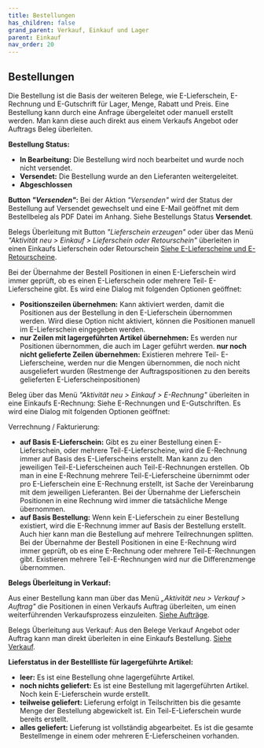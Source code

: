 ```yaml
---
title: Bestellungen
has_children: false
grand_parent: Verkauf, Einkauf und Lager
parent: Einkauf
nav_order: 20
---
```


## Bestellungen

Die Bestellung ist die Basis der weiteren Belege, wie E-Lieferschein, E-Rechnung und E-Gutschrift für Lager, Menge, Rabatt und Preis. Eine Bestellung kann durch eine Anfrage übergeleitet oder manuell erstellt werden. Man kann diese auch direkt aus einem Verkaufs Angebot oder Auftrags Beleg überleiten.

**Bestellung Status:**

- **In Bearbeitung:** Die Bestellung wird noch bearbeitet und wurde noch nicht versendet.
- **Versendet:** Die Bestellung wurde an den Lieferanten weitergeleitet.
- **Abgeschlossen**

**Button *"Versenden"*:** Bei der Aktion *"Versenden"* wird der Status der Bestellung auf Versendet gewechselt und eine E-Mail geöffnet mit dem Bestellbeleg als PDF Datei im Anhang. Siehe Bestellungs Status **Versendet**.

Belegs Überleitung mit Button *"Lieferschein erzeugen"* oder über das Menü *"Aktivität neu > Einkauf > Lieferschein oder Retourschein"* überleiten in einen Einkaufs Lieferschein oder Retourschein [Siehe E-Lieferscheine und E-Retourscheine](./E-Lieferscheine%20und%20E-Retourscheine.md).

Bei der Übernahme der Bestell Positionen in einen E-Lieferschein wird immer geprüft, ob es einen E-Lieferschein oder mehrere Teil- E-Lieferscheine gibt. Es wird eine Dialog mit folgenden Optionen geöffnet:

- **Positionszeilen übernehmen:** Kann aktiviert werden, damit die Positionen aus der Bestellung in den E-Lieferschein übernommen werden. Wird diese Option nicht aktiviert, können die Positionen manuell im E-Lieferschein eingegeben werden.
- **nur Zeilen mit lagergeführten Artikel übernehmen:** Es werden nur Positionen übernommen, die auch im Lager geführt werden.
**nur noch nicht gelieferte Zeilen übernehmen:** Existieren mehrere Teil- E-Lieferscheine, werden nur die Mengen übernommen, die noch nicht ausgeliefert wurden (Restmenge der Auftragspositionen zu den bereits gelieferten E-Lieferscheinpositionen)

Beleg über das Menü *"Aktivität neu > Einkauf > E-Rechnung"* überleiten in eine Einkaufs E-Rechnung: Siehe E-Rechnungen und E-Gutschriften.
Es wird eine Dialog mit folgenden Optionen geöffnet:

Verrechnung / Fakturierung:

- **auf Basis E-Lieferschein:** Gibt es zu einer Bestellung einen E-Lieferschein, oder mehrere Teil-E-Lieferscheine, wird die E-Rechnung immer auf Basis des E-Lieferscheins erstellt. Man kann zu den jeweiligen Teil-E-Lieferscheinen auch Teil-E-Rechnungen erstellen. Ob man in eine E-Rechnung mehrere Teil-E-Lieferscheine übernimmt oder pro E-Lieferschein eine E-Rechnung erstellt, ist Sache der Vereinbarung mit dem jeweiligen Lieferanten. Bei der Übernahme der Lieferschein Positionen in eine Rechnung wird immer die tatsächliche Menge übernommen.
- **auf Basis Bestellung:** Wenn kein E-Lieferschein zu einer Bestellung existiert, wird die E-Rechnung immer auf Basis der Bestellung erstellt. Auch hier kann man die Bestellung auf mehrere Teilrechnungen splitten. Bei der Übernahme der Bestell Positionen in eine E-Rechnung wird immer geprüft, ob es eine E-Rechnung oder mehrere Teil-E-Rechnungen gibt. Existieren mehrere Teil-E-Rechnungen wird nur die Differenzmenge übernommen.

**Belegs Überleitung in Verkauf:**

Aus einer Bestellung kann man über das Menü *„Aktivität neu > Verkauf > Auftrag"* die Positionen in einen Verkaufs Auftrag überleiten, um einen weiterführenden Verkaufsprozess einzuleiten. [Siehe Aufträge](../Verkauf/Aufträge.md).

Belegs Überleitung aus Verkauf:
Aus den Belege Verkauf Angebot oder Auftrag kann man direkt überleiten in eine Einkaufs Bestellung. [Siehe Verkauf](../Verkauf/index.md).

**Lieferstatus in der Bestellliste für lagergeführte Artikel:**

- **leer:** Es ist eine Bestellung ohne lagergeführte Artikel.
- **noch nichts geliefert:** Es ist eine Bestellung mit lagergeführten Artikel. Noch kein E-Lieferschein wurde erstellt.
- **teilweise geliefert:** Lieferung erfolgt in Teilschritten bis die gesamte Menge der Bestellung abgewickelt ist. Ein Teil-E-Lieferschein wurde bereits erstellt.
- **alles geliefert:** Lieferung ist vollständig abgearbeitet. Es ist die gesamte Bestellmenge in einem oder mehreren E-Lieferscheinen vorhanden.
